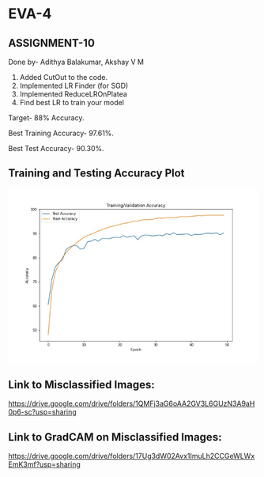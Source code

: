 # EVA-4

## ASSIGNMENT-10

Done by- Adithya Balakumar, Akshay V M

1. Added CutOut to the code.
2. Implemented LR Finder (for SGD)
3. Implemented ReduceLROnPlatea
4. Find best LR to train your model

Target- 88% Accuracy.

Best Training Accuracy- 97.61%.

Best Test Accuracy- 90.30%.


## Training and Testing Accuracy Plot

![](plots/Accuracy_change_plot.jpg)


## Link to Misclassified Images: 
https://drive.google.com/drive/folders/1QMFj3aG6oAA2GV3L6GUzN3A9aH0p6-sc?usp=sharing

## Link to GradCAM on Misclassified Images: 
https://drive.google.com/drive/folders/17Ug3dW02Avx1ImuLh2CCGeWLWxEmK3mf?usp=sharing
